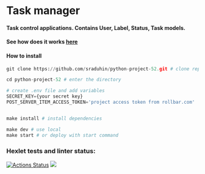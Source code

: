 # Task manager
#### Task control applications. Contains User, Label, Status, Task models.

#### See how does it works [here](https://python-project-52-production-8c1a.up.railway.app/)

#### How to install
```python
git clone https://github.com/sraduhin/python-project-52.git # clone repo

cd python-project-52 # enter the directory

# create .env file and add variables
SECRET_KEY={your secret key}
POST_SERVER_ITEM_ACCESS_TOKEN='project access token from rollbar.com'


make install # install dependencies

make dev # use local
make start # or deploy with start command
```

### Hexlet tests and linter status:
[![Actions Status](https://github.com/sraduhin/python-project-52/workflows/hexlet-check/badge.svg)](https://github.com/sraduhin/python-project-52/actions)
<a href="https://codeclimate.com/github/sraduhin/python-project-52/maintainability"><img src="https://api.codeclimate.com/v1/badges/1d56ca0162eefe000ecd/maintainability" /></a>
